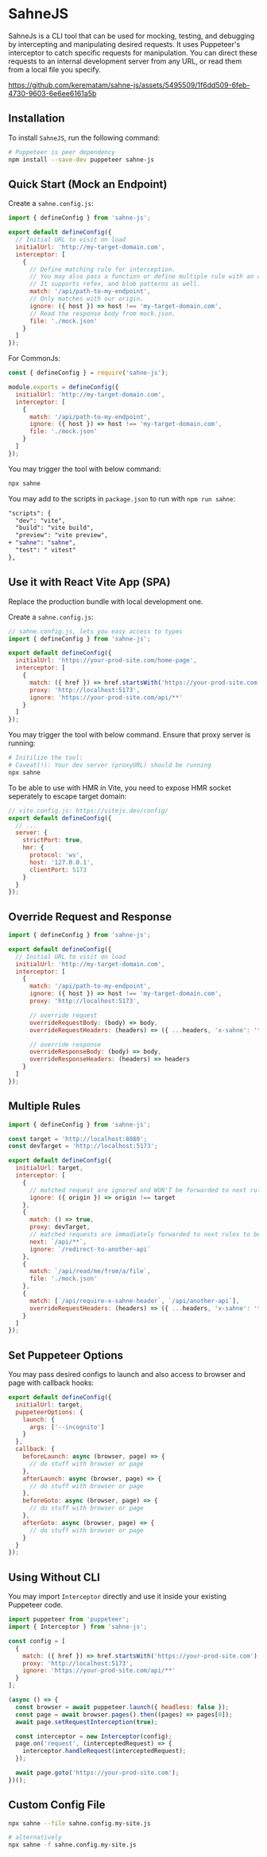 # SahneJS

SahneJs is a CLI tool that can be used for mocking, testing, and debugging by intercepting and manipulating desired requests. It uses Puppeteer's interceptor to catch specific requests for manipulation. You can direct these requests to an internal development server from any URL, or read them from a local file you specify.

https://github.com/kerematam/sahne-js/assets/5495509/1f6dd509-6feb-4730-9603-6e6ee6161a5b

## Installation

To install `SahneJS`, run the following command:

```sh
# Puppeteer is peer dependency
npm install --save-dev puppeteer sahne-js
```

## Quick Start (Mock an Endpoint)

Create a `sahne.config.js`:

```js
import { defineConfig } from 'sahne-js';

export default defineConfig({
  // Initial URL to visit on load
  initialUrl: 'http://my-target-domain.com',
  interceptor: [
    {
      // Define matching rule for interception. 
      // You may also pass a function or define multiple rule with an array
      // It supports refex, and blob patterns as well.
      match: '/api/path-to-my-endpoint',
      // Only matches with our origin.
      ignore: ({ host }) => host !== 'my-target-domain.com',
      // Read the response body from mock.json.
      file: './mock.json'
    }
  ]
});
```

For CommonJs:

```js
const { defineConfig } = require('sahne-js');

module.exports = defineConfig({
  initialUrl: 'http://my-target-domain.com',
  interceptor: [
    {
      match: '/api/path-to-my-endpoint',
      ignore: ({ host }) => host !== 'my-target-domain.com',
      file: './mock.json'
    }
  ]
});
```
You may trigger the tool with below command:

```sh
npx sahne
```

You may add to the scripts in `package.json` to run with `npm run sahne`:

```patch
"scripts": {
  "dev": "vite",
  "build": "vite build",
  "preview": "vite preview",
+ "sahne": "sahne",
  "test": " vitest"
},
```

## Use it with React Vite App (SPA)

Replace the production bundle with local development one.

Create a `sahne.config.js`:

```js
// sahne.config.js, lets you easy access to types
import { defineConfig } from 'sahne-js';

export default defineConfig({
  initialUrl: 'https://your-prod-site.com/home-page',
  interceptor: [
    {
      match: ({ href }) => href.startsWith('https://your-prod-site.com'),
      proxy: 'http://localhost:5173',
      ignore: 'https://your-prod-site.com/api/**'
    }
  ]
});
```

You may trigger the tool with below command. Ensure that proxy server is running:

```sh
# Initilize the tool:
# Caveat(!): Your dev server (proxyURL) should be running
npx sahne
```

To be able to use with HMR in Vite, you need to expose HMR socket seperately to escape target domain:

```js
// vite.config.js: https://vitejs.dev/config/
export default defineConfig({
  // ...
  server: {
    strictPort: true,
    hmr: {
      protocol: 'ws',
      host: '127.0.0.1',
      clientPort: 5173
    }
  }
});
```

## Override Request and Response

```js
import { defineConfig } from 'sahne-js';

export default defineConfig({
  // Initial URL to visit on load
  initialUrl: 'http://my-target-domain.com',
  interceptor: [
    {
      match: '/api/path-to-my-endpoint',
      ignore: ({ host }) => host !== 'my-target-domain.com',
      proxy: 'http://localhost:5173',

      // override request
      overrideRequestBody: (body) => body,
      overrideRequestHeaders: (headers) => ({ ...headers, 'x-sahne': 'true', cookie: 'sahne=true' })

      // override response
      overrideResponseBody: (body) => body,
      overrideResponseHeaders: (headers) => headers
    }
  ]
});
```

## Multiple Rules

```js
import { defineConfig } from 'sahne-js';

const target = 'http://localhost:8080';
const devTarget = 'http://localhost:5173';

export default defineConfig({
  initialUrl: target,
  interceptor: [
    {
      // matched request are ignored and WON'T be forwarded to next rules.
      ignore: ({ origin }) => origin !== target
    },
    {
      match: () => true,
      proxy: devTarget,
      // matched requests are immadiately forwarded to next rules to be handled
      next: `/api/**`,
      ignore: `/redirect-to-another-api`
    },
    {
      match: `/api/read/me/from/a/file`,
      file: './mock.json'
    },
    {
      match: [`/api/require-x-sahne-header`, `/api/another-api`],
      overrideRequestHeaders: (headers) => ({ ...headers, 'x-sahne': 'true', cookie: 'sahne=true' })
    }
  ]
});
```

## Set Puppeteer Options

You may pass desired configs to launch and also access to browser and page with callback hooks:

```js
export default defineConfig({
  initialUrl: target,
  puppeteerOptions: {
    launch: {
      args: ['--incognito']
    }
  },
  callback: {
    beforeLaunch: async (browser, page) => {
      // do stuff with browser or page
    },
    afterLaunch: async (browser, page) => {
      // do stuff with browser or page
    },
    beforeGoto: async (browser, page) => {
      // do stuff with browser or page
    },
    afterGoto: async (browser, page) => {
      // do stuff with browser or page
    }
  }
});
```

## Using Without CLI

You may import `Interceptor` directly and use it inside your existing Puppeteer code.

```js
import puppeteer from 'puppeteer';
import { Interceptor } from 'sahne-js';

const config = [
  {
    match: ({ href }) => href.startsWith('https://your-prod-site.com'),
    proxy: 'http://localhost:5173',
    ignore: 'https://your-prod-site.com/api/**'
  }
];

(async () => {
  const browser = await puppeteer.launch({ headless: false });
  const page = await browser.pages().then((pages) => pages[0]);
  await page.setRequestInterception(true);

  const interceptor = new Interceptor(config);
  page.on('request', (interceptedRequest) => {
    interceptor.handleRequest(interceptedRequest);
  });

  await page.goto('https://your-prod-site.com');
})();
```

## Custom Config File

```bash
npx sahne --file sahne.config.my-site.js

# alternatively
npx sahne -f sahne.config.my-site.js
```
